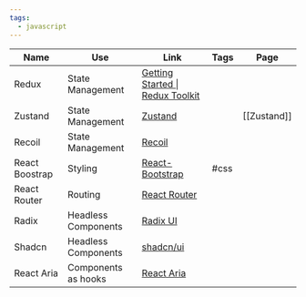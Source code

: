 ```yaml
---
tags:
  - javascript
---
```


| Name           | Use                 | Link                                                                                          | Tags | Page        |
| -------------- | ------------------- | --------------------------------------------------------------------------------------------- | ---- | ----------- |
| Redux          | State Management    | [Getting Started \| Redux Toolkit](https://redux-toolkit.js.org/introduction/getting-started) |      |             |
| Zustand        | State Management    | [Zustand](https://zustand-demo.pmnd.rs/)                                                      |      | [[Zustand]] |
| Recoil         | State Management    | [Recoil](https://recoiljs.org/)                                                               |      |             |
| React Boostrap | Styling             | [React-Bootstrap](https://react-bootstrap.github.io/)                                         | #css |             |
| React Router   | Routing             | [React Router](https://reactrouter.com/en/main)                                               |      |             |
| Radix          | Headless Components | [Radix UI](https://www.radix-ui.com/)                                                         |      |             |
| Shadcn         | Headless Components | [shadcn/ui](https://ui.shadcn.com/)                                                           |      |             |
| React Aria     | Components as hooks | [React Aria](https://react-spectrum.adobe.com/react-aria/)                                    |      |             |

